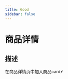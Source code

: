 ```yaml
---
title: Good
sidebar: false
---
```



<Good title="商品标题标题标题" :price="199" :bottom="2" />

# 商品详情

## 描述

在商品详情页中加入商品card<span>&#x26A1;</span>

<Good title="商品标题标题标题" :price="199" :top="2" :bottom="2" isRecommend />